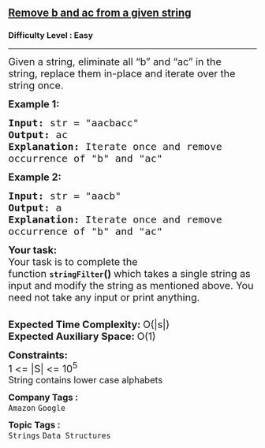 <h2><a href="https://www.geeksforgeeks.org/problems/remove-b-and-ac-from-a-given-string4336/1?page=6&category=Arrays,Strings&difficulty=Easy&sortBy=accuracy">Remove b and ac from a given string</a></h2><h3>Difficulty Level : Easy</h3><hr><div class="problems_problem_content__Xm_eO"><p><span style="font-size: 20px;">Given a string, eliminate all “b” and “ac” in the string,&nbsp;replace them in-place&nbsp;and&nbsp;iterate over the string once.</span></p>
<p><strong><span style="font-size: 20px;">Example 1:</span></strong></p>
<pre><span style="font-size: 20px;"><strong>Input:</strong> str = "aacbacc"
<strong>Output:</strong> ac
<strong>Explanation:</strong> Iterate once and remove
occurrence of "b" and "ac"</span></pre>
<p><strong><span style="font-size: 20px;">Example 2:</span></strong></p>
<pre><span style="font-size: 20px;"><strong>Input:</strong> str = "aacb"
<strong>Output:</strong> a
<strong>Explanation:</strong> Iterate once and remove
occurrence of "b" and "ac"</span></pre>
<p><strong><span style="font-size: 20px;">Your task:</span></strong><br><span style="font-size: 20px;">Your task is to complete the function&nbsp;</span><span style="font-size: 18px;"><strong><code>stringFilter</code></strong></span><span style="font-size: 20px;"><strong>()&nbsp;</strong>which takes a single string as input and modify the string as mentioned above. You need not take any input or print anything.</span><br>&nbsp;</p>
<p><span style="font-size: 20px;"><strong>Expected Time Complexity:&nbsp;</strong>O(|s|)<br><strong>Expected Auxiliary Space:&nbsp;</strong>O(1)</span></p>
<p><span style="font-size: 20px;"><strong>Constraints:</strong><br>1 &lt;= |S| &lt;= 10<sup>5</sup></span><br><span style="font-size: 18px;">String contains lower case alphabets</span></p></div><p><span style=font-size:18px><strong>Company Tags : </strong><br><code>Amazon</code>&nbsp;<code>Google</code>&nbsp;<br><p><span style=font-size:18px><strong>Topic Tags : </strong><br><code>Strings</code>&nbsp;<code>Data Structures</code>&nbsp;